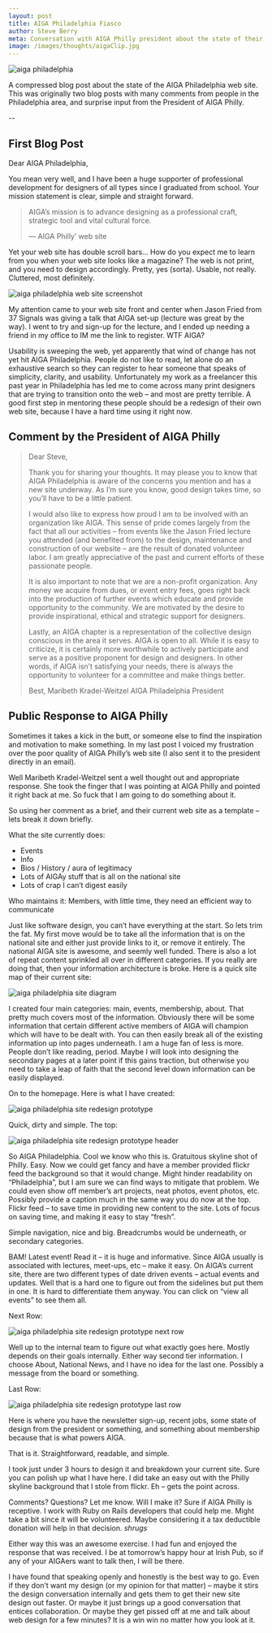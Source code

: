 ```yaml
---
layout: post
title: AIGA Philadelphia Fiasco
author: Steve Berry
meta: Conversation with AIGA Philly president about the state of their web site.
image: /images/thoughts/aigaClip.jpg
---
```


<img src="/images/thoughts/aigaphilly.jpg" alt="aiga philadelphia" class="scale-with-grid"/>

A compressed blog post about the state of the AIGA Philadelphia web site. This was originally two blog posts with many comments from people in the Philadelphia area, and surprise input from the President of AIGA Philly.

--

## First Blog Post

Dear AIGA Philadelphia,

You mean very well, and I have been a huge supporter of professional development for designers of all types since I graduated from school. Your mission statement is clear, simple and straight forward.

> AIGA’s mission is to advance designing as a professional craft, strategic tool and vital cultural force.
>
> &#8212; AIGA Philly’ web site

Yet your web site has double scroll bars… How do you expect me to learn from you when your web site looks like a magazine? The web is not print, and you need to design accordingly. Pretty, yes (sorta). Usable, not really. Cluttered, most definitely.

<img src="/images/thoughts/aigaClip.jpg" alt="aiga philadelphia web site screenshot" class="scale-with-grid"/>

My attention came to your web site front and center when Jason Fried from 37 Signals was giving a talk that AIGA set-up (lecture was great by the way). I went to try and sign-up for the lecture, and I ended up needing a friend in my office to IM me the link to register. WTF AIGA?

Usability is sweeping the web, yet apparently that wind of change has not yet hit AIGA Philadelphia. People do not like to read, let alone do an exhaustive search so they can register to hear someone that speaks of simplicity, clarity, and usability. Unfortunately my work as a freelancer this past year in Philadelphia has led me to come across many print designers that are trying to transition onto the web – and most are pretty terrible. A good first step in mentoring these people should be a redesign of their own web site, because I have a hard time using it right now.

## Comment by the President of AIGA Philly

> Dear Steve,
>
> Thank you for sharing your thoughts. It may please you to know that AIGA Philadelphia is aware of the concerns you mention and has a new site underway. As I’m sure you know, good design takes time, so you’ll have to be a little patient.
>
> I would also like to express how proud I am to be involved with an organization like AIGA. This sense of pride comes largely from the fact that all our activities – from events like the Jason Fried lecture you attended (and benefited from) to the design, maintenance and construction of our website – are the result of donated volunteer labor. I am greatly appreciative of the past and current efforts of these passionate people.
>
> It is also important to note that we are a non-profit organization. Any money we acquire from dues, or event entry fees, goes right back into the production of further events which educate and provide opportunity to the community. We are motivated by the desire to provide inspirational, ethical and strategic support for designers.
>
> Lastly, an AIGA chapter is a representation of the collective design conscious in the area it serves. AIGA is open to all. While it is easy to criticize, it is certainly more worthwhile to actively participate and serve as a positive proponent for design and designers. In other words, if AIGA isn’t satisfying your needs, there is always the opportunity to volunteer for a committee and make things better.
>
> Best,
> Maribeth Kradel-Weitzel
> AIGA Philadelphia President

## Public Response to AIGA Philly

Sometimes it takes a kick in the butt, or someone else to find the inspiration and motivation to make something. In my last post I voiced my frustration over the poor quality of AIGA Philly’s web site (I also sent it to the president directly in an email).

Well Maribeth Kradel-Weitzel sent a well thought out and appropriate response. She took the finger that I was pointing at AIGA Philly and pointed it right back at me. So fuck that I am going to do something about it.

So using her comment as a brief, and their current web site as a template – lets break it down briefly.

What the site currently does:

* Events
* Info
* Bios / History / aura of legitimacy
* Lots of AIGAy stuff that is all on the national site
* Lots of crap I can’t digest easily

Who maintains it:
Members, with little time, they need an efficient way to communicate

Just like software design, you can’t have everything at the start. So lets trim the fat. My first move would be to take all the information that is on the national site and either just provide links to it, or remove it entirely. The national AIGA site is awesome, and seemly well funded. There is also a lot of repeat content sprinkled all over in different categories. If you really are doing that, then your information architecture is broke. Here is a quick site map of their current site:

<img src="/images/thoughts/aigaTree.jpg" alt="aiga philadelphia site diagram" class="scale-with-grid"/>

I created four main categories: main, events, membership, about. That pretty much covers most of the information. Obviously there will be some information that certain different active members of AIGA will champion which will have to be dealt with. You can then easily break all of the existing information up into pages underneath. I am a huge fan of less is more. People don’t like reading, period. Maybe I will look into designing the secondary pages at a later point if this gains traction, but otherwise you need to take a leap of faith that the second level down information can be easily displayed.

On to the homepage. Here is what I have created:

<img src="/images/thoughts/aigaSite.jpg" alt="aiga philadelphia site redesign prototype" class="scale-with-grid"/>

Quick, dirty and simple. The top:

<img src="/images/thoughts/aiga1.jpg" alt="aiga philadelphia site redesign prototype header" class="scale-with-grid"/>

So AIGA Philadelphia. Cool we know who this is. Gratuitous skyline shot of Philly. Easy. Now we could get fancy and have a member provided flickr feed the background so that it would change. Might hinder readability on “Philadelphia”, but I am sure we can find ways to mitigate that problem. We could even show off member’s art projects, neat photos, event photos, etc. Possibly provide a caption much in the same way you do now at the top. Flickr feed – to save time in providing new content to the site. Lots of focus on saving time, and making it easy to stay “fresh”.

Simple navigation, nice and big. Breadcrumbs would be underneath, or secondary categories.

BAM! Latest event! Read it – it is huge and informative. Since AIGA usually is associated with lectures, meet-ups, etc – make it easy. On AIGA’s current site, there are two different types of date driven events – actual events and updates. Well that is a hard one to figure out from the sidelines but put them in one. It is hard to differentiate them anyway. You can click on “view all events” to see them all.

Next Row:

<img src="/images/thoughts/aiga2.jpg" alt="aiga philadelphia site redesign prototype next row" class="scale-with-grid"/>

Well up to the internal team to figure out what exactly goes here. Mostly depends on their goals internally. Either way second tier information. I choose About, National News, and I have no idea for the last one. Possibly a message from the board or something.

Last Row:

<img src="/images/thoughts/aiga3.jpg" alt="aiga philadelphia site redesign prototype last row" class="scale-with-grid"/>

Here is where you have the newsletter sign-up, recent jobs, some state of design from the president or something, and something about membership because that is what powers AIGA.

That is it. Straightforward, readable, and simple.

I took just under 3 hours to design it and breakdown your current site. Sure you can polish up what I have here. I did take an easy out with the Philly skyline background that I stole from flickr. Eh – gets the point across.

Comments? Questions? Let me know. Will I make it? Sure if AIGA Philly is receptive. I work with Ruby on Rails developers that could help me. Might take a bit since it will be volunteered. Maybe considering it a tax deductible donation will help in that decision. *shrugs*

Either way this was an awesome exercise. I had fun and enjoyed the response that was received. I be at tomorrow’s happy hour at Irish Pub, so if any of your AIGAers want to talk then, I will be there.

I have found that speaking openly and honestly is the best way to go. Even if they don’t want my design (or my opinion for that matter) – maybe it stirs the design conversation internally and gets them to get their new site design out faster. Or maybe it just brings up a good conversation that entices collaboration. Or maybe they get pissed off at me and talk about web design for a few minutes? It is a win win no matter how you look at it.









